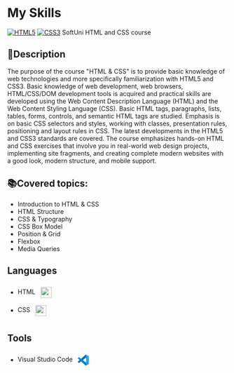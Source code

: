 # My Skills
[![HTML5](https://skillicons.dev/icons?i=html)](https://skillicons.dev/icons?i=html) [![CSS3](https://skillicons.dev/icons?i=css)](https://skillicons.dev/icons?i=css) SoftUni HTML and CSS course

## 🧾Description 
The purpose of the course "HTML & CSS" is to provide basic knowledge of web technologies and more specifically familiarization with HTML5 and CSS3. Basic knowledge of web development, web browsers, HTML/CSS/DOM development tools is acquired and practical skills are developed using the Web Content Description Language (HTML) and the Web Content Styling Language (CSS). Basic HTML tags, paragraphs, lists, tables, forms, controls, and semantic HTML tags are studied. Emphasis is on basic CSS selectors and styles, working with classes, presentation rules, positioning and layout rules in CSS. The latest developments in the HTML5 and CSS3 standards are covered. The course emphasizes hands-on HTML and CSS exercises that involve you in real-world web design projects, implementing site fragments, and creating complete modern websites with a good look, modern structure, and mobile support.

## 📚Covered topics:
- Introduction to HTML & CSS
- HTML Structure
- CSS & Typography
- CSS Box Model
- Position & Grid
- Flexbox
- Media Queries

## Languages
- HTML <img align="center" style="margin:0.5rem" src="https://cdn.jsdelivr.net/gh/devicons/devicon/icons/html5/html5-original.svg" width="25" height="25"/>
- CSS <img align="center" style="margin:0.5rem" src="https://cdn.jsdelivr.net/gh/devicons/devicon/icons/css3/css3-original.svg" width="25" height="25"/>

## Tools
- Visual Studio Code <img align="center" style="margin:0.5rem" src="https://github.com/devicons/devicon/blob/master/icons/vscode/vscode-original.svg" width="25" height="25"/>
